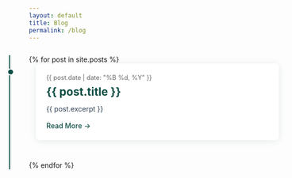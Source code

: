 ```yaml
---
layout: default
title: Blog
permalink: /blog
---
```


<div class="blog-timeline">
    {% for post in site.posts %}
    <article class="timeline-entry">
        <div class="timeline-content">
            <time class="date">{{ post.date | date: "%B %d, %Y" }}</time>
            <h2 class="title"><a href="{{ post.url }}">{{ post.title }}</a></h2>
            <div class="excerpt">
                {{ post.excerpt }}
            </div>
            <a href="{{ post.url }}" class="read-more">Read More →</a>
        </div>
    </article>
    {% endfor %}
</div>

<style>
.blog-timeline {
    max-width: 800px;
    margin: 2em auto;
    position: relative;
}

.blog-timeline::before {
    content: '';
    position: absolute;
    left: -40px;
    top: 0;
    bottom: 0;
    width: 2px;
    background: #0E4E45;
}

.timeline-entry {
    position: relative;
    margin-bottom: 3em;
    padding-left: 1em;
}

.timeline-entry::before {
    content: '';
    position: absolute;
    left: -44px;
    top: 10px;
    width: 10px;
    height: 10px;
    border-radius: 50%;
    background: #0E4E45;
    border: 2px solid white;
}

.timeline-content {
    background: white;
    padding: 1.5em;
    border-radius: 8px;
    box-shadow: 0 2px 15px rgba(14, 78, 69, 0.1);
}

.date {
    display: block;
    color: #666;
    font-size: 0.9em;
    margin-bottom: 0.5em;
}

.title {
    margin: 0 0 0.5em;
    font-size: 1.6em;
}

.title a {
    color: #0E4E45;
    text-decoration: none;
}

.title a:hover {
    color: #156b5f;
}

.excerpt {
    color: #2C3E50;
    margin-bottom: 1em;
    line-height: 1.6;
}

.read-more {
    color: #0E4E45;
    text-decoration: none;
    font-weight: 500;
}

.read-more:hover {
    text-decoration: underline;
}
</style>
